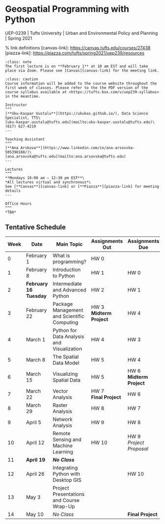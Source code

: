 # Geospatial Programming with Python
UEP-0239 | Tufts University | Urban and Environmental Policy and Planning | Spring 2021

% link definitions
[canvas-link]: https://canvas.tufts.edu/courses/27438
[piazza-link]: https://piazza.com/tufts/spring2021/uep239/resources

```{admonition} Welcome
:class: note
The first lecture is on **February 1** at 10 am EST and will take place via Zoom. Please see [Canvas][canvas-link] for the meeting link.
```

```{admonition} Attention
:class: caution
Course information will be added to the course website throughout the first week of classes. Please refer to the the PDF version of the course syllabus available at <https://tufts.box.com/v/uep239-syllabus> in the meantime.
```

```{panels}
Instructor
^^^
[**Uku-Kaspar Uustalu**](https://ukukas.github.io/), Data Science Specialist, TTS\
[uku-kaspar.uustalu@tufts.edu](mailto:uku-kaspar.uustalu@tufts.edu)\
(617) 627-4219
---

Teaching Assistant
^^^
[**Ana Arskova**](https://www.linkedin.com/in/ana-arsovska-505398188/)\
[ana.arsovska@tufts.edu](mailto:ana.arsovska@tufts.edu)
---

Lectures
^^^
**Mondays 10:00 am – 12:30 pm EST**\
*All lectures virtual and synchronous*\
See [**Canvas**][canvas-link] or [**Piazza**][piazza-link] for meeting details
---

Office Hours
^^^
*TBA*
```

## Tentative Schedule

Week | Date | Main Topic | Assignments Out | Assignments Due
--- | --- | --- | --- | ---
0 | February 1 | What is programming? | HW 0 |
1 | February 8 | Introduction to Python | HW 1 | HW 0
2 | **February 16** <br/> **Tuesday** | Intermediate and Advanced Python | HW 2 | HW 1
3 | February 22 | Package Management and Scientific Computing | HW 3 <br/> **Midterm Project**| HW 4
4 | March 1 | Python for Data Analysis and Visualization | HW 4 | HW 3
5 | March 8 | The Spatial Data Model | HW 5 | HW 4
6 | March 15 | Visualizing Spatial Data | HW 5 | HW 6 <br/> **Midterm Project**
7 | March 22 | Vector Analysis | HW 7 <br/> **Final Project** | HW 6
8 | March 29 | Raster Analysis | HW 8 | HW 7
9 | April 5 | Network Analysis | HW 9 | HW 8
10 | April 12 | Remote Sensing and Machine Learning | HW 10 | HW 9 <br/> *Project Proposal*
11 | **April 19** | ***No Class***
12 | April 26 | Integrating Python with Desktop GIS | | HW 10
13 | May 3 | Project Presentations and Course Wrap-Up
14 | May 10 | *No Class* | | **Final Project**
